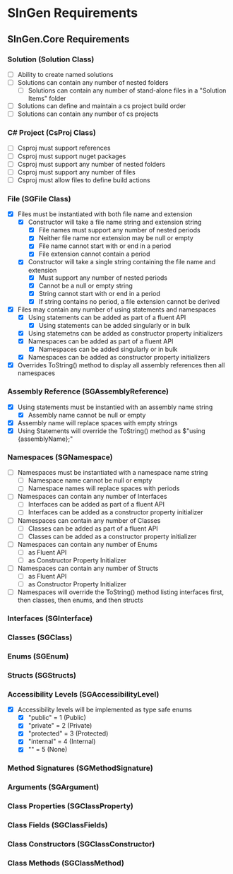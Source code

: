 # SlnGen Requirements


## SlnGen.Core Requirements
### Solution (Solution Class)
- [ ] Ability to create named solutions
- [ ] Solutions can contain any number of nested folders
  - [ ] Solutions can contain any number of stand-alone files in a "Solution Items" folder
- [ ] Solutions can define and maintain a cs project build order
- [ ] Solutions can contain any number of cs projects

### C# Project (CsProj Class)
- [ ] Csproj must support references
- [ ] Csproj must support nuget packages
- [ ] Csproj must support any number of nested folders
- [ ] Csproj must support any number of files
- [ ] Csproj must allow files to define build actions

### File (SGFile Class)
- [x] Files must be instantiated with both file name and extension
  - [x] Constructor will take a file name string and extension string
    - [x] File names must support any number of nested periods
    - [x] Neither file name nor extension may be null or empty
    - [x] File name cannot start with or end in a period
    - [x] File extension cannot contain a period
  - [x] Constructor will take a single string containing the file name and extension
    - [x] Must support any number of nested periods
    - [x] Cannot be a null or empty string
    - [x] String cannot start with or end in a period
    - [x] If string contains no period, a file extension cannot be derived
- [x] Files may contain any number of using statements and namespaces
  - [x] Using statements can be added as part of a fluent API
    - [x] Using statements can be added singularly or in bulk
  - [x] Using statemetns can be added as constructor property initializers
  - [x] Namespaces can be added as part of a fluent API
    - [x] Namespaces can be added singularly or in bulk
  - [x] Namespaces can be added as constructor property initializers
- [x] Overrides ToString() method to display all assembly references then all namespaces

### Assembly Reference (SGAssemblyReference)
- [x] Using statements must be instantied with an assembly name string
  - [x] Assembly name cannot be null or empty
- [x] Assembly name will replace spaces with empty strings
- [x] Using Statements will override the ToString() method as $"using {assemblyName};"

### Namespaces (SGNamespace)
- [ ] Namespaces must be instantiated with a namespace name string
  - [ ] Namespace name cannot be null or empty
  - [ ] Namespace names will replace spaces with periods
- [ ] Namespaces can contain any number of Interfaces
  - [ ] Interfaces can be added as part of a fluent API
  - [ ] Interfaces can be added as a constructor property initializer
- [ ] Namespaces can contain any number of Classes
  - [ ] Classes can be added as part of a fluent API
  - [ ] Classes can be added as a constructor property initializer
- [ ] Namespaces can contain any number of Enums
  - [ ] as Fluent API
  - [ ] as Constructor Property Initializer
- [ ] Namespaces can contain any number of Structs
  - [ ] as Fluent API
  - [ ] as Constructor Property Initializer
- [ ] Namespaces will override the ToString() method listing interfaces first, then classes, then enums, and then structs

### Interfaces (SGInterface)

### Classes (SGClass)

### Enums (SGEnum)

### Structs (SGStructs)

### Accessibility Levels (SGAccessibilityLevel)
- [x] Accessibility levels will be implemented as type safe enums
  - [x] "public" = 1 (Public)
  - [x] "private" = 2 (Private)
  - [x] "protected" = 3 (Protected)
  - [x] "internal" = 4 (Internal)
  - [x] "" = 5 (None)

### Method Signatures (SGMethodSignature)

### Arguments (SGArgument)

### Class Properties (SGClassProperty)

### Class Fields (SGClassFields)

### Class Constructors (SGClassConstructor)

### Class Methods (SGClassMethod)